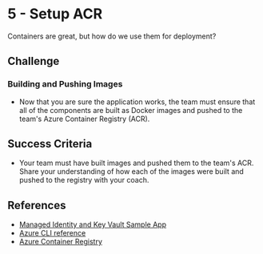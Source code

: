 # 5 - Setup ACR

Containers are great, but how do we use them for deployment?

## Challenge

### Building and Pushing Images

- Now that you are sure the application works, the team must ensure that all of the components are built as Docker images and pushed to the team's Azure Container Registry (ACR).

## Success Criteria

- Your team  must have built images and pushed them to the team's ACR. Share your understanding of how each of the images were built and pushed to the registry with your coach.

## References

- [Managed Identity and Key Vault Sample App](https://aka.ms/mikv)
- [Azure CLI reference](https://docs.microsoft.com/en-us/cli/azure/get-started-with-azure-cli)
- [Azure Container Registry](https://docs.microsoft.com/en-us/azure/container-registry/)